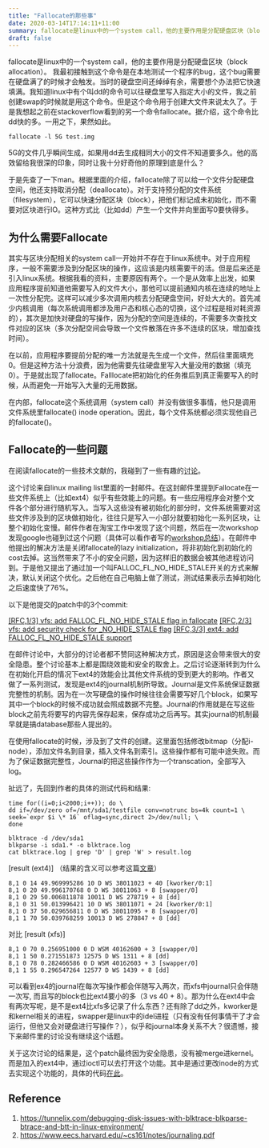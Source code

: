 ```yaml
---
title: "Fallocate的那些事"
date: 2020-03-14T17:14:11+11:00
summary: fallocate是linux中的一个system call，他的主要作用是分配硬盘区块（block allocation）。我最初接触到这个命令是在本地测试一个程序的bug，这个bug需要在硬盘满了的时候才会触发。当时的硬盘空间还绰绰有余，需要想个办法把它快速填满。我知道linux中有个叫dd的命令可以往硬盘里写入指定大小的文件，我之前创建swap的时候就是用这个命令。但是这个命令用于创建大文件来说太久了。于是我想起之前在stackoverflow看到的另一个命令fallocate。据介绍，这个命令比dd快的多。一用之下，果然如此。
draft: false
---
```


fallocate是linux中的一个system call，他的主要作用是分配硬盘区块（block allocation）。
我最初接触到这个命令是在本地测试一个程序的bug，这个bug需要在硬盘满了的时候才会触发。当时的硬盘空间还绰绰有余，需要想个办法把它快速填满。我知道linux中有个叫dd的命令可以往硬盘里写入指定大小的文件，我之前创建swap的时候就是用这个命令。但是这个命令用于创建大文件来说太久了。于是我想起之前在stackoverflow看到的另一个命令fallocate。据介绍，这个命令比dd快的多。一用之下，果然如此。

```bash==
fallocate -l 5G test.img
```

5G的文件几乎瞬间生成，如果用dd去生成相同大小的文件不知道要多久。他的高效留给我很深的印象，同时让我十分好奇他的原理到底是什么？

于是先查了一下man。根据里面的介绍，fallocate除了可以给一个文件分配硬盘空间，他还支持取消分配（deallocate）。对于支持预分配的文件系统（filesystem），它可以快速分配区块（block），把他们标记成未初始化，而不需要对区块进行IO。这种方式比（比如dd）产生一个文件并向里面写0要快得多。

## 为什么需要Fallocate

其实与区块分配相关的system call一开始并不存在于linux系统中。对于应用程序，一般不需要涉及到分配区块的操作，这应该是内核需要干的活。但是后来还是引入linux系统。根据我看的资料，主要原因有两个。一个是从效率上出发，如果应用程序提前知道他需要写入的文件大小，那他可以提前通知内核在连续的地址上一次性分配完。这样可以减少多次调用内核去分配硬盘空间，好处大大的。首先减少内核调用（每次系统调用都涉及用户态和核心态的切换，这个过程是相对耗资源的），其次是加快对硬盘的写操作，因为分配的空间是连续的，不需要多次查找文件对应的区块（多次分配空间会导致一个文件散落在许多不连续的区块，增加查找时间）。

在以前，应用程序要提前分配的唯一方法就是先生成一个文件，然后往里面填充0。但是这种方法十分浪费，因为他需要先往硬盘里写入大量没用的数据（填充0）。于是就出现了fallocate。Falllocate把初始化的任务推后到真正需要写入的时候，从而避免一开始写入大量的无用数据。

在内部，fallocate这个系统调用（system call）并没有做很多事情，他只是调用文件系统里fallocate() inode operation。因此，每个文件系统都必须实现他自己的fallocate()。


## Fallocate的一些问题

在阅读fallocate的一些技术文献的，我碰到了一些有趣的[讨论](https://linux-ext4.vger.kernel.narkive.com/cP57aV67/rfc-patch-0-3-add-falloc-fl-no-hide-stale-flag-in-fallocate#post2)。

这个讨论来自linux mailing list里面的一封邮件。在这封邮件里提到Fallocate在一些文件系统上（比如ext4）似乎有些效能上的问题。有一些应用程序会对整个文件各个部分进行随机写入。当写入这些没有被初始化的部分时，文件系统需要对这些文件涉及到的区块做初始化，往往只是写入一小部分就要初始化一系列区块，让整个初始化变慢。邮件作者在淘宝工作中发现了这个问题，然后在一次workshop发现google也碰到过这个问题（具体可以看作者写的[workshop总结](https://www.aikaiyuan.com/1413.html)）。在邮件中他提出的解决方法是关闭fallocate的lazy initialization，将非初始化到初始化的cost去掉。这当然带来了不小的安全问题，因为这样旧的数据会被其他进程访问到。于是他又提出了通过加一个叫FALLOC_FL_NO_HIDE_STALE开关的方式来解决，默认关闭这个优化。之后他在自己电脑上做了测试，测试结果表示去掉初始化之后速度快了76%。


以下是他提交的patch中的3个commit:

[[RFC,1/3] vfs: add FALLOC_FL_NO_HIDE_STALE flag in fallocate](https://patchwork.ozlabs.org/patch/153251/)
[[RFC,2/3] vfs: add security check for _NO_HIDE_STALE flag](https://patchwork.ozlabs.org/patch/153250/)
[[RFC,3/3] ext4: add FALLOC_FL_NO_HIDE_STALE support](https://patchwork.ozlabs.org/patch/153249/)


在邮件讨论中，大部分的讨论者都不赞同这种解决方式，原因是这会带来很大的安全隐患。整个讨论基本上都是围绕效能和安全的取舍上。之后讨论逐渐转到为什么在初始化开启的情况下ext4的效能会比其他文件系统的受到更大的影响。作者又做了一系列测试，发现是ext4的journal机制所导致。Journal是文件系统保证数据完整性的机制。因为在一次写硬盘的操作时候往往会需要写好几个block，如果写其中一个block的时候不成功就会照成数据不完整。Journal的作用就是在写这些block之前先将要写的内容先保存起来，保存成功之后再写。其实journal的机制最早就是搞database那些人提出的。

在使用fallocate的时候，涉及到了文件的创建。这里面包括修改bitmap（分配i-node），添加文件名到目录，插入文件名到索引。这些操作都有可能中途失败。而为了保证数据完整性，Journal的把这些操作作为一个transcation，全部写入log。

扯远了，先回到作者的具体的测试代码和结果:

```bash=
time for((i=0;i<2000;i++)); do \
dd if=/dev/zero of=/mnt/sda1/testfile conv=notrunc bs=4k count=1 \
seek=`expr $i \* 16` oflag=sync,direct 2>/dev/null; \
done
```

```bash=
blktrace -d /dev/sda1
blkparse -i sda1.* -o blktrace.log
cat blktrace.log | grep 'D' | grep 'W' > result.log
```

[result (ext4)] （结果的含义可以参考这篇[文章](https://tunnelix.com/debugging-disk-issues-with-blktrace-blkparse-btrace-and-btt-in-linux-environment/)）
```
8,1 0 14 49.969995286 10 D WS 38011023 + 40 [kworker/0:1]
8,1 0 20 49.996170768 0 D WS 38011063 + 8 [swapper/0]
8,1 0 29 50.006811878 10011 D WS 278719 + 8 [dd]
8,1 0 31 50.013996421 10 D WS 38011071 + 24 [kworker/0:1]
8,1 0 37 50.029656811 0 D WS 38011095 + 8 [swapper/0]
8,1 1 70 50.039768259 10013 D WS 278847 + 8 [dd]
```


对比 [result (xfs)]
```
8,1 0 70 0.256951000 0 D WSM 40162600 + 3 [swapper/0]
8,1 1 50 0.271551873 12575 D WS 1311 + 8 [dd]
8,1 0 78 0.282466586 0 D WSM 40162603 + 3 [swapper/0]
8,1 1 55 0.296547264 12577 D WS 1439 + 8 [dd]
```

可以看到ex4的journal在每次写操作都会伴随写入两次，而xfs中journal只会伴随一次写, 而且写的block也比ext4要小的多（3 vs 40 + 8）。那为什么在ext4中会有两次写呢，是不是ext4比xfs多记录了什么东西？还有除了dd之外，kworker是和kernel相关的进程，swapper是linux中的idel进程（只有没有任何事情干了才会运行，但他又会对硬盘进行写操作？），似乎和journal本身关系不大？很遗憾，接下来邮件里的讨论没有继续这个话题。

关于这次讨论的结果是，这个patch最终因为安全隐患，没有被merge进kernel。而是加入的ext4中，通过ioctl可以去打开这个功能。其中是通过更改inode的方式去实现这个功能的，具体的代码[在此](https://patchwork.ozlabs.org/patch/167007/)。




## Reference

1. https://tunnelix.com/debugging-disk-issues-with-blktrace-blkparse-btrace-and-btt-in-linux-environment/
2. https://www.eecs.harvard.edu/~cs161/notes/journaling.pdf